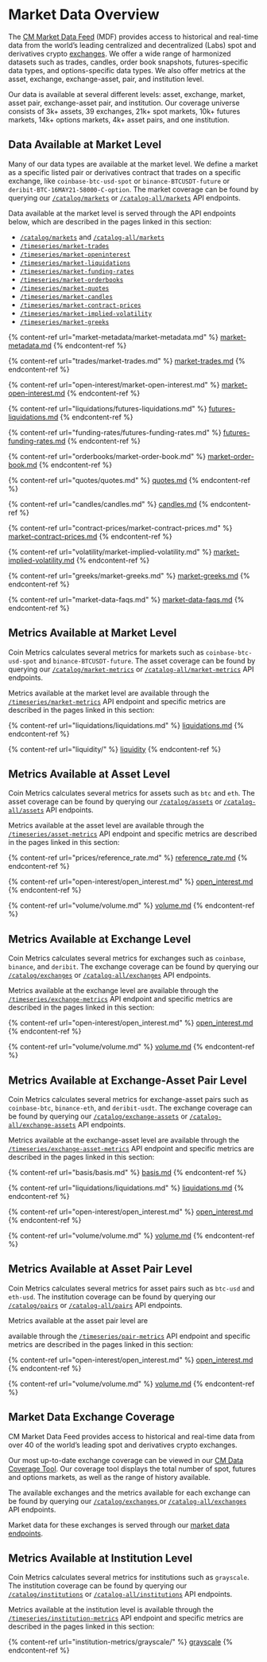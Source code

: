 # Market Data Overview

The [CM Market Data Feed](https://coinmetrics.io/market-data-feed/) (MDF) provides access to historical and real-time data from the world’s leading centralized and decentralized (Labs) spot and derivatives crypto [exchanges](https://coverage.coinmetrics.io/exchanges-v2/). We offer a wide range of harmonized datasets such as trades, candles, order book snapshots, futures-specific data types, and options-specific data types. We also offer metrics at the asset, exchange, exchange-asset, pair, and institution level.&#x20;

Our data is available at several different levels: asset, exchange, market, asset pair, exchange-asset pair, and institution. Our coverage universe consists of 3k+ assets, 39 exchanges, 21k+ spot markets, 10k+ futures markets, 14k+ options markets, 4k+ asset pairs, and one institution.

## Data Available at Market Level

Many of our data types are available at the market level. We define a market as a specific listed pair or derivatives contract that trades on a specific exchange, like `coinbase-btc-usd-spot` or `binance-BTCUSDT-future` or `deribit-BTC-16MAY21-58000-C-option`. The market coverage can be found by querying our [`/catalog/markets`](https://docs.coinmetrics.io/api/v4#operation/getCatalogMarkets) or [`/catalog-all/markets`](https://docs.coinmetrics.io/api/v4#operation/getCatalogAllMarkets) API endpoints.

Data available at the market level is served through the API endpoints below, which are described in the pages linked in this section:

* [`/catalog/markets`](https://docs.coinmetrics.io/api/v4#operation/getCatalogMarkets) and [`/catalog-all/markets`](https://docs.coinmetrics.io/api/v4#operation/getCatalogAllMarkets)
* [`/timeseries/market-trades`](https://docs.coinmetrics.io/api/v4#operation/getTimeseriesMarketTrades)
* [`/timeseries/market-openinterest`](https://docs.coinmetrics.io/api/v4#operation/getTimeseriesMarketOpenIntereset)
* [`/timeseries/market-liquidations`](https://docs.coinmetrics.io/api/v4#operation/getTimeseriesMarketLiquidations)
* [`/timeseries/market-funding-rates`](https://docs.coinmetrics.io/api/v4#operation/getTimeseriesMarketFundingRates)
* [`/timeseries/market-orderbooks`](https://docs.coinmetrics.io/api/v4#operation/getTimeseriesMarketOrderbooks)
* [`/timeseries/market-quotes`](https://docs.coinmetrics.io/api/v4#operation/getTimeseriesMarketQuotes)
* [`/timeseries/market-candles`](https://docs.coinmetrics.io/api/v4#operation/getTimeseriesMarketCandles)
* [`/timeseries/market-contract-prices`](https://docs.coinmetrics.io/api/v4#operation/getTimeseriesMarketContractPrices)
* [`/timeseries/market-implied-volatility`](https://docs.coinmetrics.io/api/v4#operation/getTimeseriesMarketImpliedVolatility)
* [`/timeseries/market-greeks`](https://docs.coinmetrics.io/api/v4#operation/getTimeseriesMarketGreeks)

{% content-ref url="market-metadata/market-metadata.md" %}
[market-metadata.md](market-metadata/market-metadata.md)
{% endcontent-ref %}

{% content-ref url="trades/market-trades.md" %}
[market-trades.md](trades/market-trades.md)
{% endcontent-ref %}

{% content-ref url="open-interest/market-open-interest.md" %}
[market-open-interest.md](open-interest/market-open-interest.md)
{% endcontent-ref %}

{% content-ref url="liquidations/futures-liquidations.md" %}
[futures-liquidations.md](liquidations/futures-liquidations.md)
{% endcontent-ref %}

{% content-ref url="funding-rates/futures-funding-rates.md" %}
[futures-funding-rates.md](funding-rates/futures-funding-rates.md)
{% endcontent-ref %}

{% content-ref url="orderbooks/market-order-book.md" %}
[market-order-book.md](orderbooks/market-order-book.md)
{% endcontent-ref %}

{% content-ref url="quotes/quotes.md" %}
[quotes.md](quotes/quotes.md)
{% endcontent-ref %}

{% content-ref url="candles/candles.md" %}
[candles.md](candles/candles.md)
{% endcontent-ref %}

{% content-ref url="contract-prices/market-contract-prices.md" %}
[market-contract-prices.md](contract-prices/market-contract-prices.md)
{% endcontent-ref %}

{% content-ref url="volatility/market-implied-volatility.md" %}
[market-implied-volatility.md](volatility/market-implied-volatility.md)
{% endcontent-ref %}

{% content-ref url="greeks/market-greeks.md" %}
[market-greeks.md](greeks/market-greeks.md)
{% endcontent-ref %}

{% content-ref url="market-data-faqs.md" %}
[market-data-faqs.md](market-data-faqs.md)
{% endcontent-ref %}

## Metrics Available at Market Level

Coin Metrics calculates several metrics for markets such as `coinbase-btc-usd-spot` and `binance-BTCUSDT-future`. The asset coverage can be found by querying our [`/catalog/market-metrics`](https://docs.coinmetrics.io/api/v4#operation/getCatalogMarketMetrics) or [`/catalog-all/market-metrics`](https://docs.coinmetrics.io/api/v4#operation/getCatalogAllMarketMetrics) API endpoints.

Metrics available at the market level are available through the [`/timeseries/market-metrics`](https://docs.coinmetrics.io/api/v4#operation/getTimeseriesMarketMetrics) API endpoint and specific metrics are described in the pages linked in this section:

{% content-ref url="liquidations/liquidations.md" %}
[liquidations.md](liquidations/liquidations.md)
{% endcontent-ref %}

{% content-ref url="liquidity/" %}
[liquidity](liquidity/)
{% endcontent-ref %}

## Metrics Available at Asset Level

Coin Metrics calculates several metrics for assets such as `btc` and `eth`. The asset coverage can be found by querying our [`/catalog/assets`](https://docs.coinmetrics.io/api/v4#operation/getCatalogAssets) or [`/catalog-all/assets`](https://docs.coinmetrics.io/api/v4#operation/getCatalogAllAssets) API endpoints.

Metrics available at the asset level are available through the [`/timeseries/asset-metrics`](https://docs.coinmetrics.io/api/v4#operation/getTimeseriesAssetMetrics) API endpoint and specific metrics are described in the pages linked in this section:

{% content-ref url="prices/reference_rate.md" %}
[reference\_rate.md](prices/reference\_rate.md)
{% endcontent-ref %}

{% content-ref url="open-interest/open_interest.md" %}
[open\_interest.md](open-interest/open\_interest.md)
{% endcontent-ref %}

{% content-ref url="volume/volume.md" %}
[volume.md](volume/volume.md)
{% endcontent-ref %}

## Metrics Available at Exchange Level

Coin Metrics calculates several metrics for exchanges such as `coinbase`, `binance`, and `deribit`. The exchange coverage can be found by querying our [`/catalog/exchanges`](https://docs.coinmetrics.io/api/v4#operation/getCatalogExchanges) or [`/catalog-all/exchanges`](https://docs.coinmetrics.io/api/v4#operation/getCatalogAllExchanges) API endpoints.

Metrics available at the exchange level are available through the [`/timeseries/exchange-metrics`](https://docs.coinmetrics.io/api/v4#operation/getTimeseriesExchangeMetrics) API endpoint and specific metrics are described in the pages linked in this section:

{% content-ref url="open-interest/open_interest.md" %}
[open\_interest.md](open-interest/open\_interest.md)
{% endcontent-ref %}

{% content-ref url="volume/volume.md" %}
[volume.md](volume/volume.md)
{% endcontent-ref %}

## Metrics Available at Exchange-Asset Pair Level

Coin Metrics calculates several metrics for exchange-asset pairs such as `coinbase-btc`, `binance-eth`, and `deribit-usdt`. The exchange coverage can be found by querying our [`/catalog/exchange-assets`](https://docs.coinmetrics.io/api/v4#operation/getCatalogExchangeAssets) or [`/catalog-all/exchange-assets`](https://docs.coinmetrics.io/api/v4#operation/getCatalogAllExchangeAssets) API endpoints.

Metrics available at the exchange-asset level are available through the [`/timeseries/exchange-asset-metrics`](https://docs.coinmetrics.io/api/v4#operation/getTimeseriesExchangeAssetMetrics) API endpoint and specific metrics are described in the pages linked in this section:

{% content-ref url="basis/basis.md" %}
[basis.md](basis/basis.md)
{% endcontent-ref %}

{% content-ref url="liquidations/liquidations.md" %}
[liquidations.md](liquidations/liquidations.md)
{% endcontent-ref %}

{% content-ref url="open-interest/open_interest.md" %}
[open\_interest.md](open-interest/open\_interest.md)
{% endcontent-ref %}

{% content-ref url="volume/volume.md" %}
[volume.md](volume/volume.md)
{% endcontent-ref %}

## Metrics Available at Asset Pair Level

Coin Metrics calculates several metrics for asset pairs such as `btc-usd` and `eth-usd`. The institution coverage can be found by querying our [`/catalog/pairs`](https://docs.coinmetrics.io/api/v4#operation/getCatalogAssetPairs) or [`/catalog-all/pairs`](https://docs.coinmetrics.io/api/v4#operation/getCatalogAllAssetPairs) API endpoints.

Metrics available at the asset pair level are

available through the [`/timeseries/pair-metrics`](https://docs.coinmetrics.io/api/v4#operation/getTimeseriesPairMetrics) API endpoint and specific metrics are described in the pages linked in this section:

{% content-ref url="open-interest/open_interest.md" %}
[open\_interest.md](open-interest/open\_interest.md)
{% endcontent-ref %}

{% content-ref url="volume/volume.md" %}
[volume.md](volume/volume.md)
{% endcontent-ref %}

## Market Data Exchange Coverage

CM Market Data Feed provides access to historical and real-time data from over 40 of the world’s leading spot and derivatives crypto exchanges.

Our most up-to-date exchange coverage can be viewed in our [CM Data Coverage Tool](https://coverage.coinmetrics.io/exchanges). Our coverage tool displays the total number of spot, futures and options markets, as well as the range of history available.

The available exchanges and the metrics available for each exchange can be found by querying our [`/catalog/exchanges` ](https://docs.coinmetrics.io/api/v4#operation/getCatalogExchanges)or [`/catalog-all/exchanges` ](https://docs.coinmetrics.io/api/v4#operation/getCatalogAllExchanges)API endpoints.

Market data for these exchanges is served through our [market data endpoints](https://docs.coinmetrics.io/market-data/market-data-overview).

## Metrics Available at Institution Level

Coin Metrics calculates several metrics for institutions such as `grayscale`. The institution coverage can be found by querying our [`/catalog/institutions`](https://docs.coinmetrics.io/api/v4#operation/getCatalogInstitutions) or [`/catalog-all/institutions`](https://docs.coinmetrics.io/api/v4#operation/getCatalogAllInstitutions) API endpoints.

Metrics available at the institution level is available through the [`/timeseries/institution-metrics`](https://docs.coinmetrics.io/api/v4#operation/getTimeseriesInstitutionMetrics) API endpoint and specific metrics are described in the pages linked in this section:

{% content-ref url="institution-metrics/grayscale/" %}
[grayscale](institution-metrics/grayscale/)
{% endcontent-ref %}
